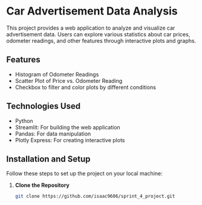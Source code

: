 # Car Advertisement Data Analysis

This project provides a web application to analyze and visualize car advertisement data. Users can explore various statistics about car prices, odometer readings, and other features through interactive plots and graphs.

## Features

- Histogram of Odometer Readings
- Scatter Plot of Price vs. Odometer Reading
- Checkbox to filter and color plots by different conditions

## Technologies Used

- Python
- Streamlit: For building the web application
- Pandas: For data manipulation
- Plotly Express: For creating interactive plots

## Installation and Setup

Follow these steps to set up the project on your local machine:

1. **Clone the Repository**

   ```bash
   git clone https://github.com/isaac9606/sprint_4_project.git